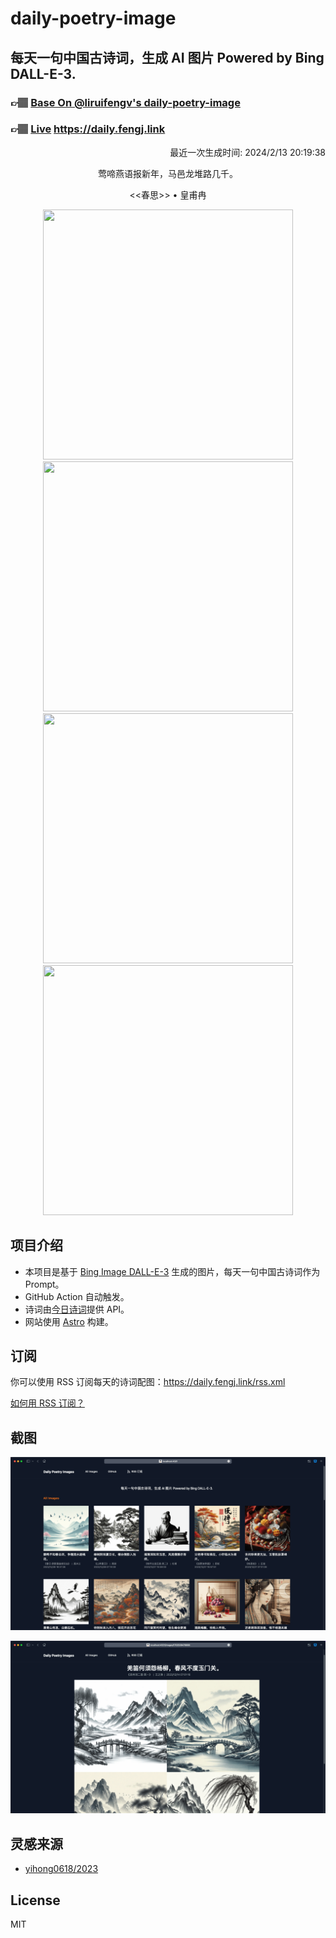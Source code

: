 
# daily-poetry-image

## 每天一句中国古诗词，生成 AI 图片 Powered by Bing DALL-E-3.

### 👉🏽 [Base On @liruifengv's daily-poetry-image](https://github.com/liruifengv/daily-poetry-image)

### 👉🏽 [Live](https://daily.fengj.link) https://daily.fengj.link

<p align="right">
  最近一次生成时间: 2024/2/13 20:19:38
</p>
<p align="center">
莺啼燕语报新年，马邑龙堆路几千。
</p>
<p align="center">
<<春思>> • 皇甫冉
</p>
<p align="center">
<img src="https://tse4.mm.bing.net/th/id/OIG1.79Pttp036eqyVRAw153D" height="400" width="400" />
<img src="https://tse1.mm.bing.net/th/id/OIG1.iV3o78_IgXtpKsp8h2sf" height="400" width="400" />
<img src="https://tse3.mm.bing.net/th/id/OIG1.NYnMfV0md.GCovPwqLrz" height="400" width="400" />
<img src="https://tse3.mm.bing.net/th/id/OIG1.Sz3cyR4Qqof3yU5KednM" height="400" width="400" />
</p>

## 项目介绍

-   本项目是基于 [Bing Image DALL-E-3](https://www.bing.com/images/create) 生成的图片，每天一句中国古诗词作为 Prompt。
-   GitHub Action 自动触发。
-   诗词由[今日诗词](https://www.jinrishici.com/)提供 API。
-   网站使用 [Astro](https://astro.build) 构建。

## 订阅

你可以使用 RSS 订阅每天的诗词配图：https://daily.fengj.link/rss.xml

[如何用 RSS 订阅？](https://zhuanlan.zhihu.com/p/55026716)

## 截图

![图片列表](./screenshots/Snipaste_2023-12-28_21-00-26.png)

![图片详情](./screenshots/Snipaste_2023-12-28_21-00-53.png)

## 灵感来源

-   [yihong0618/2023](https://github.com/yihong0618/2023)

## License

MIT
